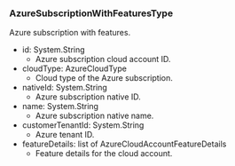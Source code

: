 ### AzureSubscriptionWithFeaturesType
Azure subscription with features.

- id: System.String
  - Azure subscription cloud account ID.
- cloudType: AzureCloudType
  - Cloud type of the Azure subscription.
- nativeId: System.String
  - Azure subscription native ID.
- name: System.String
  - Azure subscription native name.
- customerTenantId: System.String
  - Azure tenant ID.
- featureDetails: list of AzureCloudAccountFeatureDetails
  - Feature details for the cloud account.

